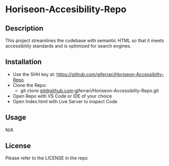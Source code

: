 # Horiseon-Accesibility-Repo

## Description

This project streamlines the codebase with semantic HTML so that it meets accessibitily standards and is optimized for search engines.

## Installation

- Use the SHH key at: https://github.com/gjferrari/Horiseon-Accessibilty-Repo
- Clone the Repo:
  - git clone git@github.com:gjferrari/Horiseon-Accessibilty-Repo.git
- Open Repo with VS Code or IDE of your choice
- Open Index.html with Live Server to inspect Code

## Usage

N/A

## License

Please refer to the LICENSE in the repo
